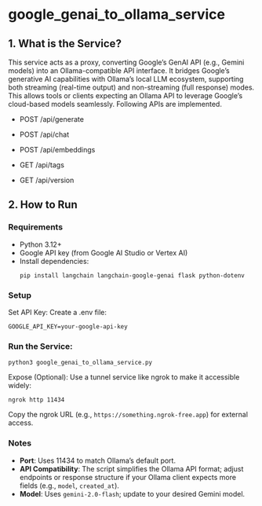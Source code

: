 # google_genai_to_ollama_service

## 1. What is the Service?
This service acts as a proxy, converting Google’s GenAI API (e.g., Gemini models) into an Ollama-compatible API interface. It bridges Google’s generative AI capabilities with Ollama’s local LLM ecosystem, supporting both streaming (real-time output) and non-streaming (full response) modes. This allows tools or clients expecting an Ollama API to leverage Google’s cloud-based models seamlessly. Following APIs are implemented.

- POST /api/generate

- POST /api/chat

- POST /api/embeddings

- GET /api/tags

- GET /api/version




## 2. How to Run
### Requirements
- Python 3.12+
- Google API key (from Google AI Studio or Vertex AI)
- Install dependencies:
  ```shell
  pip install langchain langchain-google-genai flask python-dotenv

### Setup
Set API Key: Create a .env file:
```
GOOGLE_API_KEY=your-google-api-key
```

### Run the Service:
```shell
python3 google_genai_to_ollama_service.py
```
Expose (Optional): Use a tunnel service like ngrok to make it accessible widely:
```shell
ngrok http 11434
```
Copy the ngrok URL (e.g., `https://something.ngrok-free.app`) for external access.

### Notes
- **Port**: Uses 11434 to match Ollama’s default port.
- **API Compatibility**: The script simplifies the Ollama API format; adjust endpoints or response structure if your Ollama client expects more fields (e.g., `model`, `created_at`).
- **Model**: Uses `gemini-2.0-flash`; update to your desired Gemini model.
